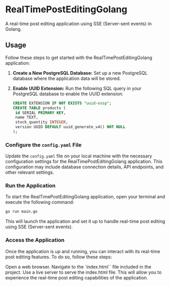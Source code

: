 # RealTimePostEditingGolang

A real-time post editing application using SSE (Server-sent events) in Golang.

## Usage

Follow these steps to get started with the RealTimePostEditingGolang application:

1. **Create a New PostgreSQL Database:**
   Set up a new PostgreSQL database where the application data will be stored.

2. **Enable UUID Extension:**
   Run the following SQL query in your PostgreSQL database to enable the UUID extension:
   ```sql
   CREATE EXTENSION IF NOT EXISTS "uuid-ossp";
   CREATE TABLE products (
    id SERIAL PRIMARY KEY,
    name TEXT,
    stock_quantity INTEGER,
    version UUID DEFAULT uuid_generate_v4() NOT NULL
   );
   ```

### Configure the `config.yaml` File

Update the `config.yaml` file on your local machine with the necessary configuration settings for the RealTimePostEditingGolang application. This configuration may include database connection details, API endpoints, and other relevant settings.

### Run the Application

To start the RealTimePostEditingGolang application, open your terminal and execute the following command:

```sh
go run main.go

```

This will launch the application and set it up to handle real-time post editing using SSE (Server-sent events).

### Access the Application

Once the application is up and running, you can interact with its real-time post editing features. To do so, follow these steps:

Open a web browser.
Navigate to the `index.html`` file included in the project.
Use a live server to serve the index.html file. This will allow you to experience the real-time post editing capabilities of the application.
